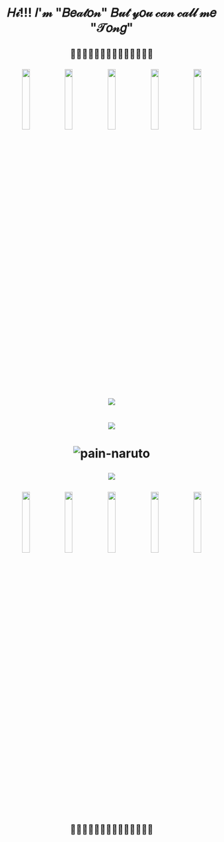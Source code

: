 <p align="center">
  <h1 align="center"> 𝐻𝒾!!! 𝐼'𝓂 "𝐵𝑒𝒶𝓉𝑜𝓃" 𝐵𝓊𝓉 𝓎𝑜𝓊 𝒸𝒶𝓃 𝒸𝒶𝓁𝓁 𝓂𝑒 "𝒯𝑜𝓃𝑔" </h1>
  <h2 align="center"> 🎇🎇🎇🎇🎇🎇🎇🎇🎇🎇🎇🎇🎇🎇 </h2>
  
  <h3 align="center"> <img src= https://user-images.githubusercontent.com/69068301/142733554-7d7085d0-86d2-417b-b724-c1ea5d40f409.gif width=19%>   <img src= https://user-images.githubusercontent.com/69068301/142733554-7d7085d0-86d2-417b-b724-c1ea5d40f409.gif width=19%>  <img src= https://user-images.githubusercontent.com/69068301/142733554-7d7085d0-86d2-417b-b724-c1ea5d40f409.gif width=19%> <img src= https://user-images.githubusercontent.com/69068301/142733554-7d7085d0-86d2-417b-b724-c1ea5d40f409.gif width=19%>  <img src= https://user-images.githubusercontent.com/69068301/142733554-7d7085d0-86d2-417b-b724-c1ea5d40f409.gif width=19%></h3>
  
  <div style="align:center"> 
  
 <!-- <h3 align="center"> <img src= https://user-images.githubusercontent.com/69068301/142733943-bcdae070-7c70-4a0d-bcd6-58f5b5727089.gif width=25% </h3> -->
   <h3 align="center"> <img src= https://github-readme-stats.vercel.app/api?username=Paramee0598&show_icons=true&hide=contribs,prs&cache_seconds=86400&theme=synthwave></h3>
 <h1 align="center"> <img src = https://github-readme-stats.vercel.app/api/top-langs/?username=Paramee0598&show_icons=true&hide=contribs,prs&cache_seconds=86400&theme=synthwave></h1>
<h1 align="center">  
  
 ![pain-naruto](https://user-images.githubusercontent.com/69068301/142732553-a74f8147-4283-47e2-a4cb-fec850388b3a.gif)
  
  ![](https://img.shields.io/badge/AKATSUKI-AKATSUKI-informational?style=flat&logo=<LOGO_NAME>&logoColor=white&color=E33C5A)
  </div>
  
   <h3 align="center"> <img src= https://user-images.githubusercontent.com/69068301/142733554-7d7085d0-86d2-417b-b724-c1ea5d40f409.gif width=19%>   <img src= https://user-images.githubusercontent.com/69068301/142733554-7d7085d0-86d2-417b-b724-c1ea5d40f409.gif width=19%>  <img src= https://user-images.githubusercontent.com/69068301/142733554-7d7085d0-86d2-417b-b724-c1ea5d40f409.gif width=19%> <img src= https://user-images.githubusercontent.com/69068301/142733554-7d7085d0-86d2-417b-b724-c1ea5d40f409.gif width=19%>  <img src= https://user-images.githubusercontent.com/69068301/142733554-7d7085d0-86d2-417b-b724-c1ea5d40f409.gif width=19%></h3>

  
  <h2 align="center"> 🎇🎇🎇🎇🎇🎇🎇🎇🎇🎇🎇🎇🎇🎇 </h2>
</p>

